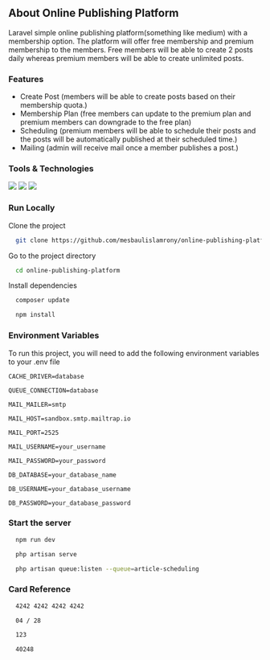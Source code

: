 ## About Online Publishing Platform

Laravel simple online publishing platform(something like medium) with a membership option. The platform will offer free membership and premium membership to the members. Free members will be able to create 2 posts daily whereas premium members will be able to create unlimited posts.

### Features
- Create Post (members will be able to create posts based on their membership quota.)
- Membership Plan (free members can update to the premium plan and premium members can downgrade to the free plan)
- Scheduling (premium members will be able to schedule their posts and the posts will be automatically published at their scheduled time.)
- Mailing (admin will receive mail once a member publishes a post.)


### Tools & Technologies

<p align="left">
  <img src="https://img.shields.io/static/v1?label=Laravel&message=^9.19&color=red">
  <img src="https://img.shields.io/static/v1?label=Bootstrap&message=4&color=">
  <img src="https://img.shields.io/static/v1?label=Vue&message=3&color=red">
</p>


### Run Locally

Clone the project

```bash
  git clone https://github.com/mesbaulislamrony/online-publishing-platform
```

Go to the project directory

```bash
  cd online-publishing-platform
```

Install dependencies

```bash
  composer update
```

```bash
  npm install
```

### Environment Variables

To run this project, you will need to add the following environment variables to your .env file

`CACHE_DRIVER=database`

`QUEUE_CONNECTION=database`

`MAIL_MAILER=smtp`

`MAIL_HOST=sandbox.smtp.mailtrap.io`

`MAIL_PORT=2525`

`MAIL_USERNAME=your_username`

`MAIL_PASSWORD=your_password`

`DB_DATABASE=your_database_name`

`DB_USERNAME=your_database_username`

`DB_PASSWORD=your_database_password`


### Start the server

```bash
  npm run dev
```

```bash
  php artisan serve
```

```bash
  php artisan queue:listen --queue=article-scheduling
```

### Card Reference

```bash
  4242 4242 4242 4242
```

```bash
  04 / 28
```

```bash
  123
```

```bash
  40248
```